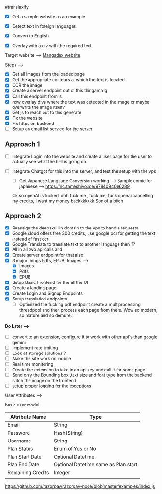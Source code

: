 #translaxify

- [x] Get a sample website as an example
- [x] Detect text in foreign languages 
- [x] Convert to English
- [x] Overlay with a div with the required text 


Target website -->  [Mangadex website](https://mangadex.org/chapter/fb1b38d6-f482-41fc-ab8f-90dba822f31c/2)

Steps --> 
- [x] Get all images from the loaded page
- [x] Get the appropriate contours at which the text is located
- [x] OCR the image 
- [x] Create a server endpoint out of this thingamajig
- [x] Call this endpoint from js
- [x] now overlay divs where the text was detected in the image or maybe overwrite the image itself?
- [x] Get js to reach out to this generate
- [x] Fix the website
- [x] Fix https on backend
- [ ] Setup an email list service for the server

## Approach 1
- [ ] Integrate Login into the website and create a user page for the user to actually see what the hell is going on.

- [ ] Integrate Chatgpt for this into the server, and test the setup with the vps 
	- [ ] Get Japanese Language Conversion working 
	--> Sample comic for japanese --> 
	https://nc.tameshiyo.me/9784094066289

	Ok so openAI is fucked, ohh fuck me , fuck me, fuck openai cancelling my credits, I want my money backkkkkkk
	Son of a bitch

## Approach 2 
- [x] Reassign the deepskull.in domain to the vps to handle requests
- [x] Google cloud offers free 300 credits, use google ocr for getting the text instead of fast ocr
- [x] Google Translate to translate text to another language then ??
- [x] All in all two api calls and 
- [x] Create server endpoint for that also 
- [x] 3 major things Pdfs, EPUB, Images  --> 
	- [x] Images 
	- [x] Pdfs 
	- [x] EPUB
- [x] Setup Basic Frontend for the all the UI
- [x] Create a landing page
- [x] Create Login and Signup Endpoints
- [x] Setup translation endpoints
	- [ ] Optimized the fucking pdf endpoint create a multiprocessing threadpool and then process each page from there. Wow so modern, so mature and so demure. 

#### Do Later -->
- [ ] convert to an extension, configure it to work with other api's than google gemini 
- [ ] Implement rate limiting 
- [ ] Look at storage solutions ? 
- [ ] Make the site work on mobile
- [ ] Real time monitoring 
- [ ] Create the extension to take in an api key and call it for some page
- [ ] Send only the Bounding box ,text size and font type from the backend stitch the image on the frontend
- [ ] setup proper logging for the exceptions

User Attributes --> 

basic user model

| Attribute Name    | Type                                 |
| ----------------- | ------------------------------------ |
| Email             | String                               |
| Password          | Hash(String)                         |
| Username          | String                               |
| Plan Status       | Enum of Yes or No                    |
| Plan Start Date   | Optional Datetime                    |
| Plan End Date     | Optional Datetime same as Plan start |
| Remaining Credits | Integer                              |
|                   |                                      |


https://github.com/razorpay/razorpay-node/blob/master/examples/index.js